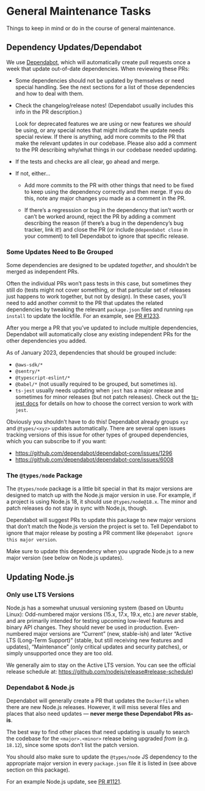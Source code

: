 # General Maintenance Tasks

Things to keep in mind or do in the course of general maintenance.


## Dependency Updates/Dependabot

We use [Dependabot][], which will automatically create pull requests once a week that update out-of-date dependencies. When reviewing these PRs:

- Some dependencies should not be updated by themselves or need special handling. See the next sections for a list of those dependencies and how to deal with them.

- Check the changelog/release notes! (Dependabot usually includes this info in the PR description.)

    Look for deprecated features we are using or new features we *should* be using, or any special notes that might indicate the update needs special review. If there is anything, add more commits to the PR that make the relevant updates in our codebase. Please also add a comment to the PR describing why/what things in our codebase needed updating.

- If the tests and checks are all clear, go ahead and merge.

- If not, either…
    - Add more commits to the PR with other things that need to be fixed to keep using the dependency correctly and then merge. If you do this, note any major changes you made as a comment in the PR.

    - If there’s a regresssion or bug in the dependency that isn’t worth or can’t be worked around, reject the PR by adding a comment describing the reason (if there’s a bug in the dependency’s bug tracker, link it!) and close the PR (or include `@dependabot close` in your comment) to tell Dependabot to ignore that specific release.


### Some Updates Need to Be Grouped

Some dependencies are designed to be updated _together_, and shouldn’t be merged as independent PRs.

Often the individual PRs won’t pass tests in this case, but sometimes they still do (tests might not cover something, or that particular set of releases just happens to work together, but not by design). In these cases, you’ll need to add another commit to the PR that updates the related dependencies by tweaking the relevant `package.json` files and running `npm install` to update the lockfile. For an example, see [PR #1233][issue-1233].

After you merge a PR that you’ve updated to include multiple dependencies, Dependabot will automatically close any existing independent PRs for the other dependencies you added.

As of January 2023, dependencies that should be grouped include:
- `@aws-sdk/*`
- `@sentry/*`
- `@typescript-eslint/*`
- `@babel/*` (not usually required to be grouped, but sometimes is).
- `ts-jest` usually needs updating when `jest` has a major release and sometimes for minor releases (but not patch releases). Check out the [ts-jest docs][ts-jest-docs] for details on how to choose the correct version to work with `jest`.

Obviously you shouldn’t have to do this! Dependabot already groups `xyz` and `@types/<xyz>` updates automatically. There are several open issues tracking versions of this issue for other types of grouped dependencies, which you can subscribe to if you want:
- https://github.com/dependabot/dependabot-core/issues/1296
- https://github.com/dependabot/dependabot-core/issues/6008


### The `@types/node` Package

The `@types/node` package is a little bit special in that its major versions are designed to match up with the Node.js major version in use. For example, if a project is using Node.js 18, it should use `@types/node@18.x`. The minor and patch releases do not stay in sync with Node.js, though.

Dependabot will suggest PRs to update this package to new major versions that don’t match the Node.js version the project is set to. Tell Dependabot to ignore that major release by posting a PR comment like `@depenabot ignore this major version`.

Make sure to update this dependency when you upgrade Node.js to a new major version (see below on Node.js updates).


## Updating Node.js

### Only use LTS Versions

Node.js has a somewhat unusual versioning system (based on Ubuntu Linux): Odd-numbered major versions (15.x, 17.x, 19.x, etc.) are *never* stable, and are primarily intended for testing upcoming low-level features and binary API changes. They should never be used in production. Even-numbered major versions are “Current” (new, stable-ish) and later “Active LTS (Long-Term Support)” (stable, but still receiving new features and updates), “Maintenance” (only critical updates and security patches), or simply unsupported once they are too old.

We generally aim to stay on the Active LTS version. You can see the official release schedule at: https://github.com/nodejs/release#release-schedule)


### Dependabot & Node.js

Dependabot will generally create a PR that updates the `Dockerfile` when there are new Node.js releases. However, it will miss several files and places that also need updates — **never merge these Dependabot PRs as-is**.

The best way to find other places that need updating is usually to search the codebase for the `<major>.<minor>` release being upgraded *from* (e.g. `18.12`), since some spots don’t list the patch version.

You should also make sure to update the `@types/node` JS dependency to the appropriate major version in every `package.json` file it is listed in (see above section on this package).

For an example Node.js update, see [PR #1121][issue-1121].


[dependabot]: https://docs.github.com/en/code-security/dependabot/dependabot-version-updates/about-dependabot-version-updates
[ts-jest-docs]: https://www.npmjs.com/package/ts-jest
[issue-1121]: https://github.com/usdigitalresponse/univaf/pull/1221
[issue-1233]: https://github.com/usdigitalresponse/univaf/pull/1233
